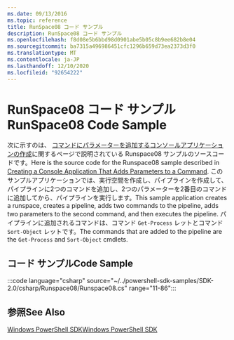 ```yaml
---
ms.date: 09/13/2016
ms.topic: reference
title: RunSpace08 コード サンプル
description: RunSpace08 コード サンプル
ms.openlocfilehash: f8d08e5b6bbd98d0901abe5b05c8b9ee682b8e04
ms.sourcegitcommit: ba7315a496986451cfc1296b659d73ea2373d3f0
ms.translationtype: MT
ms.contentlocale: ja-JP
ms.lasthandoff: 12/10/2020
ms.locfileid: "92654222"
---
```

# <a name="runspace08-code-sample"></a><span data-ttu-id="3f7f1-103">RunSpace08 コード サンプル</span><span class="sxs-lookup"><span data-stu-id="3f7f1-103">RunSpace08 Code Sample</span></span>

<span data-ttu-id="3f7f1-104">次に示すのは、 [コマンドにパラメーターを追加するコンソールアプリケーションの作成](https://msdn.microsoft.com/848b2b46-60f1-4a86-b448-cfc7c0cccfba)に関するページで説明されている Runspace08 サンプルのソースコードです。</span><span class="sxs-lookup"><span data-stu-id="3f7f1-104">Here is the source code for the Runspace08 sample described in [Creating a Console Application That Adds Parameters to a Command](https://msdn.microsoft.com/848b2b46-60f1-4a86-b448-cfc7c0cccfba).</span></span>
<span data-ttu-id="3f7f1-105">このサンプルアプリケーションでは、実行空間を作成し、パイプラインを作成して、パイプラインに2つのコマンドを追加し、2つのパラメーターを2番目のコマンドに追加してから、パイプラインを実行します。</span><span class="sxs-lookup"><span data-stu-id="3f7f1-105">This sample application creates a runspace, creates a pipeline, adds two commands to the pipeline, adds two parameters to the second command, and then executes the pipeline.</span></span> <span data-ttu-id="3f7f1-106">パイプラインに追加されるコマンドは、コマンド `Get-Process` レットとコマンド `Sort-Object` レットです。</span><span class="sxs-lookup"><span data-stu-id="3f7f1-106">The commands that are added to the pipeline are the `Get-Process` and `Sort-Object` cmdlets.</span></span>

## <a name="code-sample"></a><span data-ttu-id="3f7f1-107">コード サンプル</span><span class="sxs-lookup"><span data-stu-id="3f7f1-107">Code Sample</span></span>

:::code language="csharp" source="~/../powershell-sdk-samples/SDK-2.0/csharp/Runspace08/Runspace08.cs" range="11-86":::

## <a name="see-also"></a><span data-ttu-id="3f7f1-108">参照</span><span class="sxs-lookup"><span data-stu-id="3f7f1-108">See Also</span></span>

[<span data-ttu-id="3f7f1-109">Windows PowerShell SDK</span><span class="sxs-lookup"><span data-stu-id="3f7f1-109">Windows PowerShell SDK</span></span>](../windows-powershell-reference.md)
